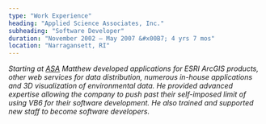 ```yaml
---
type: "Work Experience"
heading: "Applied Science Associates, Inc."
subheading: "Software Developer"
duration: "November 2002 – May 2007 &#x00B7; 4 yrs 7 mos"
location: "Narragansett, RI"
---
```


<a class="no-tufte-underline" href="/asa/"><i class="fa fa-info-circle" aria-hidden="true"/></a> Starting at <a href="https://asascience.com" target="_blank">ASA</a> Matthew developed applications for ESRI ArcGIS products, other web services for data distribution, numerous in-house applications and 3D visualization of environmental data. He provided advanced expertise allowing the company to push past their self-imposed limit of using VB6 for their software development. He also trained and supported new staff to become software developers.
